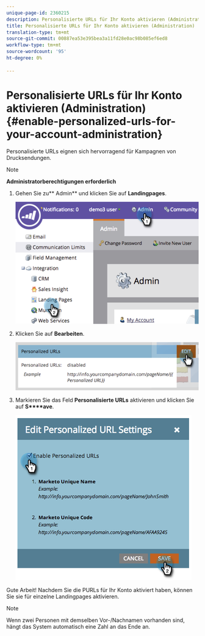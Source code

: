 ```yaml
---
unique-page-id: 2360215
description: Personalisierte URLs für Ihr Konto aktivieren (Administration) - Marketing Docs - Produktdokumentation
title: Personalisierte URLs für Ihr Konto aktivieren (Administration)
translation-type: tm+mt
source-git-commit: 00887ea53e395bea3a11fd28e0ac98b085ef6ed8
workflow-type: tm+mt
source-wordcount: '95'
ht-degree: 0%

---
```



# Personalisierte URLs für Ihr Konto aktivieren (Administration) {#enable-personalized-urls-for-your-account-administration}

Personalisierte URLs eignen sich hervorragend für Kampagnen von Drucksendungen.

>[!NOTE]
>
>**Administratorberechtigungen erforderlich**

1. Gehen Sie zu** Admin** und klicken Sie auf **Landingpages**.

   ![](assets/image2014-9-24-11-3a38-3a51.png)

1. Klicken Sie auf **Bearbeiten**.

   ![](assets/image2014-9-24-11-3a39-3a6.png)

1. Markieren Sie das Feld **Personalisierte URLs** aktivieren und klicken Sie auf **S****ave**.

   ![](assets/image2014-9-24-11-3a39-3a41.png)

Gute Arbeit! Nachdem Sie die PURLs für Ihr Konto aktiviert haben, können Sie sie für einzelne Landingpages [](../../../product-docs/demand-generation/landing-pages/personalizing-landing-pages/enable-personalized-urls-for-a-landing-page.md)aktivieren.

>[!NOTE]
>
>Wenn zwei Personen mit demselben Vor-/Nachnamen vorhanden sind, hängt das System automatisch eine Zahl an das Ende an.

